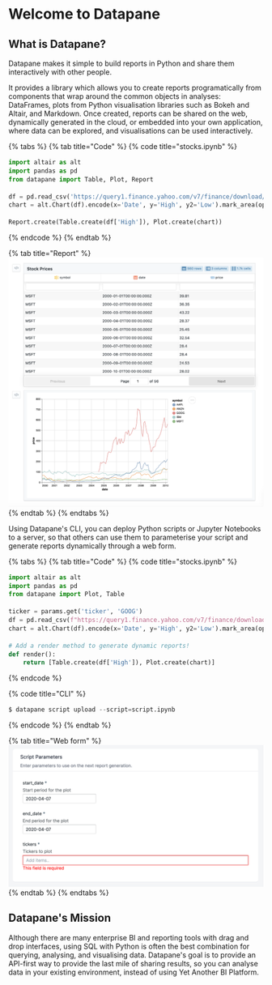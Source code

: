 # Welcome to Datapane

## What is Datapane?

Datapane makes it simple to build reports in Python and share them interactively with other people.

It provides a library which allows you to create reports programatically from components that wrap around the common objects in analyses: DataFrames, plots from Python visualisation libraries such as Bokeh and Altair, and Markdown. Once created, reports can be shared on the web, dynamically generated in the cloud, or embedded into your own application, where data can be explored, and visualisations can be used interactively.

{% tabs %}
{% tab title="Code" %}
{% code title="stocks.ipynb" %}
```python
import altair as alt
import pandas as pd
from datapane import Table, Plot, Report

df = pd.read_csv('https://query1.finance.yahoo.com/v7/finance/download/GOOG?period1=1553600505&period2=1585222905&interval=1d&events=history')
chart = alt.Chart(df).encode(x='Date', y='High', y2='Low').mark_area(opacity=0.5).interactive()

Report.create(Table.create(df['High']), Plot.create(chart))
```
{% endcode %}
{% endtab %}

{% tab title="Report" %}
![](.gitbook/assets/image%20%2835%29.png)
{% endtab %}
{% endtabs %}

Using Datapane's CLI, you can deploy Python scripts or Jupyter Notebooks to a server, so that others can use them to parameterise your script and generate reports dynamically through a web form.

{% tabs %}
{% tab title="Code" %}
{% code title="stocks.ipynb" %}
```python
import altair as alt
import pandas as pd
from datapane import Plot, Table

ticker = params.get('ticker', 'GOOG')
df = pd.read_csv(f"https://query1.finance.yahoo.com/v7/finance/download/{ticker}?period1=1553600505&period2=1585222905&interval=1d&events=history")
chart = alt.Chart(df).encode(x='Date', y='High', y2='Low').mark_area(opacity=0.5).interactive()

# Add a render method to generate dynamic reports!
def render(): 
    return [Table.create(df['High']), Plot.create(chart)]
```
{% endcode %}

{% code title="CLI" %}
```python
$ datapane script upload --script=script.ipynb
```
{% endcode %}
{% endtab %}

{% tab title="Web form" %}
![](.gitbook/assets/image%20%285%29.png)
{% endtab %}
{% endtabs %}

## Datapane's Mission

Although there are many enterprise BI and reporting tools with drag and drop interfaces, using SQL with Python is often the best combination for querying, analysing, and visualising data. Datapane's goal is to provide an API-first way to provide the last mile of sharing results, so you can analyse data in your existing environment, instead of using Yet Another BI Platform.


